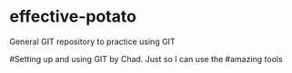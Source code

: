 # effective-potato
General GIT repository to practice using GIT

#Setting up and using GIT by Chad.  Just so I can use the
#amazing tools 
